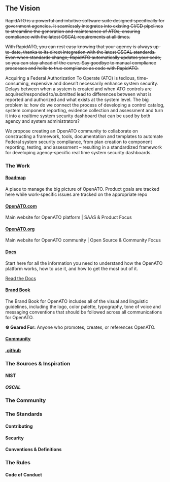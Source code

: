 ## The Vision

~~RapidATO is a powerful and intuitive software suite designed specifically for government agencies. It seamlessly integrates into existing CI/CD pipelines to streamline the generation and maintenance of ATOs, ensuring compliance with the latest OSCAL requirements at all times.~~

~~With RapidATO, you can rest easy knowing that your agency is always up-to-date, thanks to its direct integration with the latest OSCAL standards. Even when standards change, RapidATO automatically updates your code, so you can stay ahead of the curve. Say goodbye to manual compliance processes and hello to true compliance as code with RapidATO.~~

Acquiring a Federal Authorization To Operate (ATO) is tedious, time-consuming, expensive and doesn’t necessarily enhance system security. Delays between when a system is created and when ATO controls are acquired/responded to/submitted lead to differences between what is reported and authorized and what exists at the system level. The big problem is:  how do we connect the process of developing a control catalog, system component reporting, evidence collection and assessment and turn it into a realtime system security dashboard that can be used by both agency and system administrators?

We propose creating an OpenATO community to collaborate on constructing a framework, tools, documentation and templates to automate Federal system security compliance, from plan creation to component reporting, testing, and assessment – resulting in a standardized framework for developing agency-specific real time system security dashboards.







### The Work

#### [Roadmap](https://github.com/OpenATO/Roadmap)
A place to manage the big picture of OpenATO. Product goals are tracked here while work-specific issues are tracked on the appropriate repo

#### [OpenATO.com](https://github.com/OpenATO/OpenATO.com)
Main website for OpenATO platform | SAAS & Product Focus
#### [OpenATO.org](https://github.com/OpenATO/OpenATO.org)
Main website for OpenATO community | Open Source & Community Focus



#### [Docs](https://github.com/OpenATO/docs)
Start here for all the information you need to understand how the OpenATO platform works, how to use it, and how to get the most out of it.

[Read the Docs](https://github.com/OpenATO/docs)

#### [Brand Book](https://github.com/OpenATO/Brand-Book)
The Brand Book for OpenATO includes all of the visual and linguistic guidelines, including the logo, color palette, typography, tone of voice and messaging conventions that should be followed across all communications for OpenATO.


**⚙ Geared For:** Anyone who promotes, creates, or references OpenATO.

#### [Community](https://github.com/OpenATO/Community)

#### [.github](https://github.com/OpenATO/.github)


### The Sources & Inspiration


#### NIST

##### OSCAL


### The Community



### The Standards

#### Contributing

#### Security

#### Conventions & Definitions





### The Rules

#### Code of Conduct



